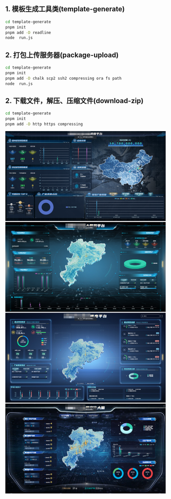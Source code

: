 ## 1. 模板生成工具类(template-generate)

```sh
cd template-generate
pnpm init
pnpm add -D readline
node  run.js
```

## 2. 打包上传服务器(package-upload)

```sh
cd template-generate
pnpm init
pnpm add -D chalk scp2 ssh2 compressing ora fs path
node  run.js
```

## 2. 下载文件，解压、压缩文件(download-zip)

```sh
cd template-generate
pnpm init
pnpm add -D http https compressing
```

![大数据看板1](./assets/1117b41e08310638408d63a8fff250c.png)
![大数据看板2](./assets/01d6158786ac5981afb660ce68a30d2.png)
![大数据看板3](./assets/4cc2a045b1c174aba48aa1c31bc0d08.png)
![大数据看板4](./assets/5529979865891a626b2e53f5f7e9bb2.png)
